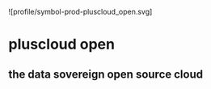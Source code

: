 ![profile/symbol-prod-pluscloud_open.svg]

# pluscloud open 

## the data sovereign open source cloud


